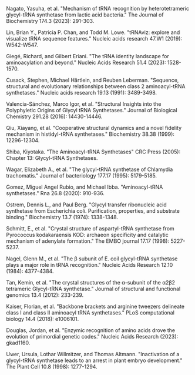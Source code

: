 Nagato, Yasuha, et al. "Mechanism of tRNA recognition by heterotetrameric glycyl-tRNA synthetase from lactic acid bacteria." The Journal of Biochemistry 174.3 (2023): 291-303.



Lin, Brian Y., Patricia P. Chan, and Todd M. Lowe. "tRNAviz: explore and visualize tRNA sequence features." Nucleic acids research 47.W1 (2019): W542-W547.

Giegé, Richard, and Gilbert Eriani. "The tRNA identity landscape for aminoacylation and beyond." Nucleic Acids Research 51.4 (2023): 1528-1570.


Cusack, Stephen, Michael Härtlein, and Reuben Leberman. "Sequence, structural and evolutionary relationships between class 2 aminoacyl-tRNA synthetases." Nucleic acids research 19.13 (1991): 3489-3498.



Valencia-Sánchez, Marco Igor, et al. "Structural Insights into the Polyphyletic Origins of Glycyl tRNA Synthetases." Journal of Biological Chemistry 291.28 (2016): 14430-14446.

Qiu, Xiayang, et al. "Cooperative structural dynamics and a novel fidelity mechanism in histidyl-tRNA synthetases." Biochemistry 38.38 (1999): 12296-12304.


Shiba, Kiyotaka. "The Aminoacyl-tRNA Synthetases" CRC Press (2005): Chapter 13: Glycyl-tRNA Synthetases.

Wagar, Elizabeth A., et al. "The glycyl-tRNA synthetase of Chlamydia trachomatis." Journal of bacteriology 177.17 (1995): 5179-5185.

Gomez, Miguel Angel Rubio, and Michael Ibba. "Aminoacyl-tRNA synthetases." Rna 26.8 (2020): 910-936.



Ostrem, Dennis L., and Paul Berg. "Glycyl transfer ribonucleic acid synthetase from Escherichia coli. Purification, properties, and substrate binding." Biochemistry 13.7 (1974): 1338-1348.

Schmitt, E., et al. "Crystal structure of aspartyl-tRNA synthetase from Pyrococcus kodakaraensis KOD: archaeon specificity and catalytic mechanism of adenylate formation." The EMBO journal 17.17 (1998): 5227-5237.

Nagel, Glenn M., et al. "The β subunit of E. coil glycyl-tRNA synthetase plays a major role in tRNA recognition." Nucleic Acids Research 12.10 (1984): 4377-4384.



Tan, Kemin, et al. "The crystal structures of the α-subunit of the α2β2 tetrameric Glycyl-tRNA synthetase." Journal of structural and functional genomics 13.4 (2012): 233-239.




Kaiser, Florian, et al. "Backbone brackets and arginine tweezers delineate class I and class II aminoacyl tRNA synthetases." PLoS computational biology 14.4 (2018): e1006101.

Douglas, Jordan, et al. "Enzymic recognition of amino acids drove the evolution of primordial genetic codes." Nucleic Acids Research (2023): gkad1160.

Uwer, Ursula, Lothar Willmitzer, and Thomas Altmann. "Inactivation of a glycyl-tRNA synthetase leads to an arrest in plant embryo development." The Plant Cell 10.8 (1998): 1277-1294.
